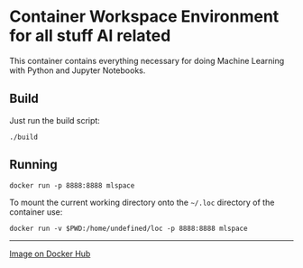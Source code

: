 # Container Workspace Environment for all stuff AI related

This container contains everything necessary for doing Machine Learning with Python and Jupyter Notebooks.

## Build

Just run the build script:

```
./build
```

## Running

```
docker run -p 8888:8888 mlspace
```

To mount the current working directory onto the `~/.loc` directory of the container use:

```
docker run -v $PWD:/home/undefined/loc -p 8888:8888 mlspace
```

----

[Image on Docker Hub](https://hub.docker.com/r/undefinednone/mlspace)
